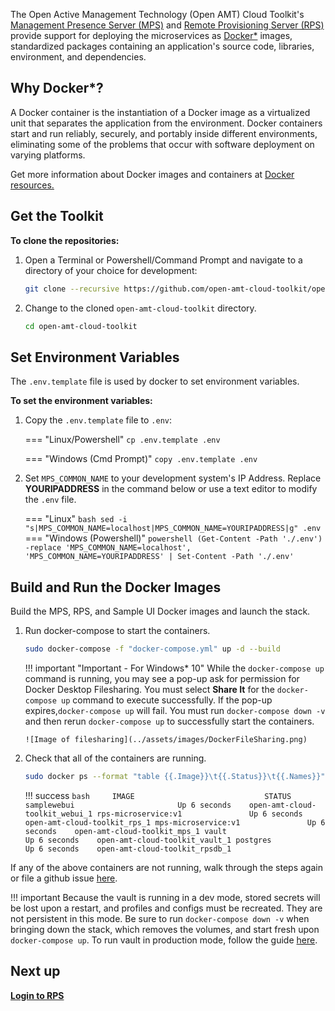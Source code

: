  
The Open Active Management Technology (Open AMT) Cloud Toolkit's [Management Presence Server (MPS)](../Glossary.md#m) and [Remote Provisioning Server (RPS)](../Glossary.md#r) provide support for deploying the microservices as [Docker*](../Glossary.md#d) images, standardized packages containing an application's source code, libraries, environment, and dependencies. 


## Why Docker*?

A Docker container is the instantiation of a Docker image as a virtualized unit that separates the application from the environment. Docker containers start and run reliably, securely, and portably inside different environments, eliminating some of the problems that occur with software deployment on varying platforms. 

Get more information about Docker images and containers at [Docker resources.](https://www.docker.com/resources/what-container)


## Get the Toolkit

**To clone the repositories:**

1. Open a Terminal or Powershell/Command Prompt and navigate to a directory of your choice for development:

    ``` bash
    git clone --recursive https://github.com/open-amt-cloud-toolkit/open-amt-cloud-toolkit --branch v1.2.0
    ```
  
2. Change to the cloned `open-amt-cloud-toolkit` directory.
    ``` bash
    cd open-amt-cloud-toolkit
    ```

## Set Environment Variables  

The  `.env.template` file is used by docker to set environment variables.

**To set the environment variables:**

1. Copy the `.env.template` file to `.env`:

    === "Linux/Powershell"
        ```
        cp .env.template .env
        ```
    
    === "Windows (Cmd Prompt)"
        ```
        copy .env.template .env
        ```

2. Set `MPS_COMMON_NAME` to your development system's IP Address. Replace **YOURIPADDRESS** in the command below or use a text editor to modify the `.env` file.

    === "Linux"
        ``` bash
        sed -i "s|MPS_COMMON_NAME=localhost|MPS_COMMON_NAME=YOURIPADDRESS|g" .env
        ```
    === "Windows (Powershell)"
        ``` powershell
        (Get-Content -Path './.env') -replace 'MPS_COMMON_NAME=localhost', 'MPS_COMMON_NAME=YOURIPADDRESS' | Set-Content -Path './.env'
        ```


## Build and Run the Docker Images

Build the MPS, RPS, and Sample UI Docker images and launch the stack.


1.  Run docker-compose to start the containers.

    ``` bash    
    sudo docker-compose -f "docker-compose.yml" up -d --build
    ```

    !!! important "Important - For Windows* 10"
        While the `docker-compose up` command is running, you may see a pop-up ask for permission for Docker Desktop Filesharing. You must select **Share It** for the `docker-compose up` command to execute successfully.  If the pop-up expires,`docker-compose up` will fail.  You must run `docker-compose down -v` and then rerun `docker-compose up` to successfully start the containers.

        ![Image of filesharing](../assets/images/DockerFileSharing.png)



2. Check that all of the containers are running.

    ```bash
    sudo docker ps --format "table {{.Image}}\t{{.Status}}\t{{.Names}}"
    ```

    !!! success
        ``` bash    
        IMAGE                             STATUS
        samplewebui                       Up 6 seconds    open-amt-cloud-toolkit_webui_1
        rps-microservice:v1               Up 6 seconds    open-amt-cloud-toolkit_rps_1
        mps-microservice:v1               Up 6 seconds    open-amt-cloud-toolkit_mps_1
        vault                             Up 6 seconds    open-amt-cloud-toolkit_vault_1
        postgres                          Up 6 seconds    open-amt-cloud-toolkit_rpsdb_1
        ```
    
If any of the above containers are not running, walk through the steps again or file a github issue [here]( https://github.com/open-amt-cloud-toolkit/open-amt-cloud-toolkit/issues).

!!! important
    Because the vault is running in a dev mode, stored secrets will be lost upon a restart, and profiles and configs must be recreated. They are not persistent in this mode. Be sure to run `docker-compose down -v` when bringing down the stack, which removes the volumes, and start fresh upon `docker-compose up`.  To run vault in production mode, follow the guide [here](./dockerLocal_prodVault.md).

## Next up
[**Login to RPS**](../General/loginToRPS.md)
